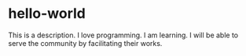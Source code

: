 # hello-world
This is a description.
I love programming. 
I am learning. I will be able to serve the community by facilitating their works.
